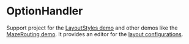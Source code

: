 # OptionHandler

Support project for the [LayoutStyles demo](Demo.yFiles.Layout.LayoutStyles.html)
        and other demos like the [MazeRouting demo](Demo.yFiles.Layout.MazeRouting.html).
        It provides an editor for the [layout configurations](Demo.yFiles.Layout.Configurations.html).
